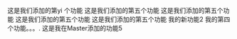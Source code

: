 这是我们添加的第yi 个功能
这是我们添加的第五个功能
这是我们添加的第五个功能
这是我们添加的第五个功能
这是我们添加的第五个功能
我的新功能2
我的第四个功能。。。.
这是我在Master添加的功能5
